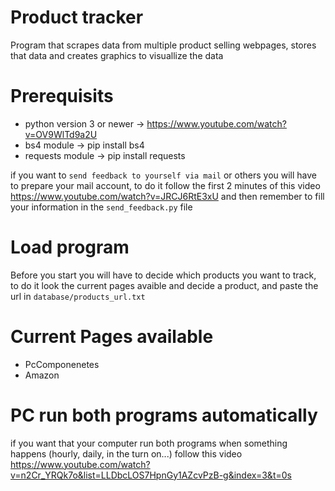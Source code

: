 # Product tracker

Program that scrapes data from multiple product selling webpages, stores that data and creates graphics to visuallize the data

# Prerequisits

- python version 3 or newer -> https://www.youtube.com/watch?v=OV9WlTd9a2U
- bs4 module -> pip install bs4
- requests module -> pip install requests

if you want to `send feedback to yourself via mail` or others you will have to prepare your mail account, to do it follow the first 2 minutes of this video https://www.youtube.com/watch?v=JRCJ6RtE3xU and then remember to fill your information in the `send_feedback.py` file


# Load program

Before you start you will have to decide which products you want to track, to do it look the current pages avaible and decide a product, and paste the url in `database/products_url.txt` 


# Current Pages available

- PcComponenetes 
- Amazon

# PC run both programs automatically

if you want that your computer run both programs when something happens (hourly, daily, in the turn on...) follow this video https://www.youtube.com/watch?v=n2Cr_YRQk7o&list=LLDbcLOS7HpnGy1AZcvPzB-g&index=3&t=0s


